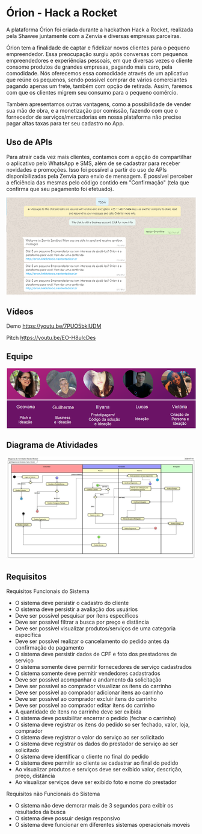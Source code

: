 # Órion - Hack a Rocket

A plataforma Órion foi criada durante a hackathon Hack a Rocket, realizada pela Shawee juntamente com a Zenvia e diversas empresas parceiras.

Órion tem a finalidade de captar e fidelizar novos clientes para o pequeno empreendedor. Essa preocupação surgiu após conversas com pequenos empreendedores e experiências pessoais, em que diversas vezes o cliente consome produtos de grandes empresas, pagando mais caro, pela comodidade.
Nós oferecemos essa comodidade através de um aplicativo que reúne os pequenos, sendo possível comprar de vários comerciantes pagando apenas um frete, também com opção de retirada. Assim, faremos com que os clientes migrem seu consumo para o pequeno comércio.

Também apresentamos outras vantagens, como a possibilidade de vender sua mão de obra, e a monetização por comissão, fazendo com que o fornecedor de serviços/mercadorias em nossa plataforma não precise pagar altas taxas para ter seu cadastro no App.

## Uso de APIs

Para atrair cada vez mais clientes, contamos com a opção de compartilhar o aplicativo pelo WhatsApp e SMS, além de se cadastrar para receber novidades e promoções.
Isso foi possível a partir do uso de APIs disponibilizadas pela Zenvia para envio de mensagem. É possível perceber a eficiência das mesmas pelo código contido em "Confirmação" (tela que confirma que seu pagamento foi efetuado).

<img src="../.github/images/API.png">

## Vídeos

Demo
https://youtu.be/7PUO5bklUDM

Pitch
https://youtu.be/EO-H8uIcDes

## Equipe

<img src="../.github/images/Time.png">

## Diagrama de Atividades

<img src="../.github/images/DiagramaDeAtividades.jpg">

## Requisitos 

Requisitos Funcionais do Sistema

- O sistema deve persistir o cadastro do cliente
- O sistema deve persistir a avaliação dos usuários
- Deve ser possível pesquisar por ítens específicos 
- Deve ser possível filtrar a busca por preço e distância
- Deve ser possível visualizar produtos/serviços de uma categoria específica
- Deve ser possível realizar o cancelamento do pedido antes da confirmação do pagamento
- O sistema deve persistir dados de CPF e foto dos prestadores de serviço
- O sistema somente deve permitir fornecedores de serviço cadastrados
- O sistema somente deve permitir vendedores cadastrados
- Deve ser possível acompanhar o andamento da solicitação
- Deve ser possível ao comprador visualizar os ítens do carrinho
- Deve ser possível ao comprador adicionar itens ao carrinho
- Deve ser possível ao comprador excluir itens do carrinho
- Deve ser possível ao comprador editar itens do carrinho
- A quantidade de itens no carrinho deve ser exibida 
- O sistema deve possibilitar encerrar o pedido (fechar o carrinho)
- O sistema deve registrar os itens do pedido so ser fechado, valor, loja, comprador
- O sistema deve registrar o valor do serviço ao ser solicitado
- O sistema deve registrar os dados do prestador de serviço ao ser solicitado
- O sistema deve identificar o cliente no final do pedido
- O sistema deve permitir ao cliente se cadastrar ao final do pedido
- Ao visualizar produtos e serviços deve ser exibido valor, descrição, preço, distância
- Ao visualizar serviços deve ser exibido foto e nome do prestador

Requisitos não Funcionais do Sistema

- O sistema não deve demorar mais de 3 segundos para exibir os resultados da busca
- O sistema deve possuir design responsivo
- O sistema deve funcionar em diferentes sistemas operacionais moveis
